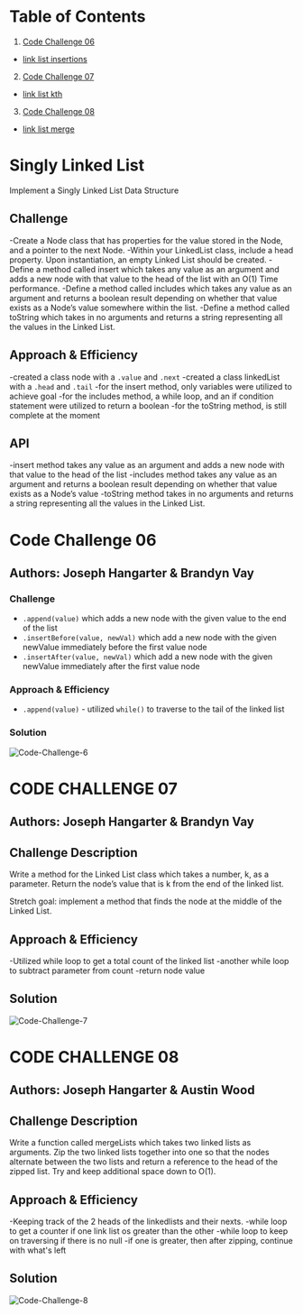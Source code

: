 # Table of Contents

1. [Code Challenge 06](#Code-Challenge-06)
  * [link list insertions](https://github.com/JCode1986/data-structures-and-algorithms/blob/linked_list/Data-Structures/linkedList/linked-list.js)
2. [Code Challenge 07](#Code-Challenge-07)
  * [link list kth](https://github.com/JCode1986/data-structures-and-algorithms/blob/ll_kth_from_end/Data-Structures/linkedList/linked-list.js)
3. [Code Challenge 08](#Code-Challenge-08)
  * [link list merge](https://github.com/JCode1986/data-structures-and-algorithms/blob/master/Data-Structures/llMerge/ll-merge.js)

# Singly Linked List
Implement a Singly Linked List Data Structure

## Challenge
-Create a Node class that has properties for the value stored in the Node, and a pointer to the next Node.
-Within your LinkedList class, include a head property. Upon instantiation, an empty Linked List should be created.
-Define a method called insert which takes any value as an argument and adds a new node with that value to the head of the list with an O(1) Time performance.
-Define a method called includes which takes any value as an argument and returns a boolean result depending on whether that value exists as a Node’s value somewhere within the list.
-Define a method called toString which takes in no arguments and returns a string representing all the values in the Linked List.

## Approach & Efficiency
-created a class node with a `.value` and `.next`
-created a class linkedList with a `.head` and `.tail`
-for the insert method, only variables were utilized to achieve goal
-for the includes method, a while loop, and an if condition statement were utilized to return a boolean
-for the toString method, is still complete at the moment

## API
-insert method takes any value as an argument and adds a new node with that value to the head of the list
-includes method takes any value as an argument and returns a boolean result depending on whether that value exists as a Node’s value 
-toString method takes in no arguments and returns a string representing all the values in the Linked List.

# Code Challenge 06
## Authors: Joseph Hangarter & Brandyn Vay

### Challenge
* `.append(value)` which adds a new node with the given value to the end of the list
* `.insertBefore(value, newVal)` which add a new node with the given newValue immediately before the first value node
* `.insertAfter(value, newVal)` which add a new node with the given newValue immediately after the first value node

### Approach & Efficiency
* `.append(value)` - utilized `while()` to traverse to the tail of the linked list

### Solution
![Code-Challenge-6](./whiteboard-img/code-challenge-6.jpg)


# CODE CHALLENGE 07
## Authors: Joseph Hangarter & Brandyn Vay

## Challenge Description
Write a method for the Linked List class which takes a number, k, as a parameter. Return the node’s value that is k from the end of the linked list.

Stretch goal: implement a method that finds the node at the middle of the Linked List.

## Approach & Efficiency
-Utilized while loop to get a total count of the linked list
-another while loop to subtract parameter from count
-return node value

## Solution
![Code-Challenge-7](./whiteboard-img/code-challenge-7.jpg)


# CODE CHALLENGE 08
## Authors: Joseph Hangarter & Austin Wood

## Challenge Description
Write a function called mergeLists which takes two linked lists as arguments. Zip the two linked lists together into one so that the nodes alternate between the two lists and return a reference to the head of the zipped list. Try and keep additional space down to O(1).

## Approach & Efficiency
-Keeping track of the 2 heads of the linkedlists and their nexts.
-while loop to get a counter if one link list os greater than the other
-while loop to keep on traversing if there is no null
-if one is greater, then after zipping, continue with what's left

## Solution
![Code-Challenge-8](./whiteboard-img/code-challenge-8.jpg)
